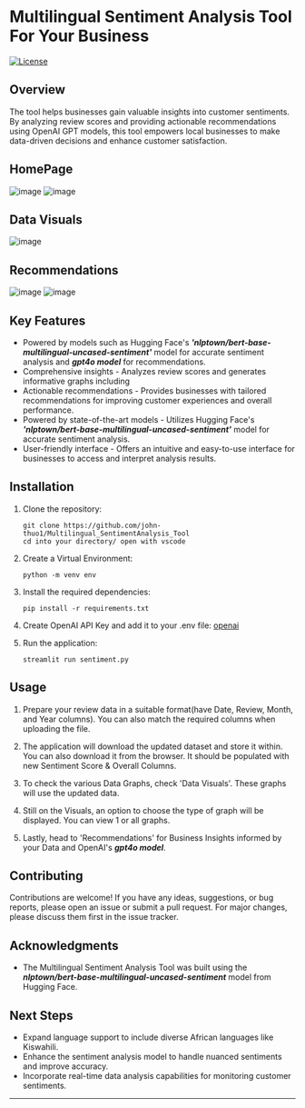 # Multilingual Sentiment Analysis Tool For Your Business

[![License](https://img.shields.io/badge/license-MIT-blue.svg)](https://github.com/yourusername/yourrepository/blob/main/LICENSE)

## Overview

The tool helps businesses gain valuable insights into customer sentiments. By analyzing review scores and providing actionable recommendations using OpenAI GPT models, this tool empowers local businesses to make data-driven decisions and enhance customer satisfaction.

## HomePage
![image](https://github.com/user-attachments/assets/b4c45c92-e702-4368-b4e2-fad0b93bf1b0)
![image](https://github.com/user-attachments/assets/3bf13e67-bf32-4d68-9739-f5bb28a98c13)

## Data Visuals 
![image](https://github.com/user-attachments/assets/5a5159a5-9c27-4537-a808-6f331e49e865)

## Recommendations
![image](https://github.com/user-attachments/assets/e0e9d100-7754-4d3b-aa37-ca55bf4336f2)
![image](https://github.com/user-attachments/assets/9da9c564-d615-4518-b3e1-7acc5f1a2348)


## Key Features
- Powered by models such as Hugging Face's ***'nlptown/bert-base-multilingual-uncased-sentiment'*** model for accurate sentiment analysis and ***gpt4o model*** for recommendations.
- Comprehensive insights - Analyzes review scores and generates informative graphs including 
- Actionable recommendations - Provides businesses with tailored recommendations for improving customer experiences and overall performance.
- Powered by state-of-the-art models - Utilizes Hugging Face's ***'nlptown/bert-base-multilingual-uncased-sentiment'*** model for accurate sentiment analysis.
- User-friendly interface - Offers an intuitive and easy-to-use interface for businesses to access and interpret analysis results.

## Installation

1. Clone the repository:

   ```shell
   git clone https://github.com/john-thuo1/Multilingual_SentimentAnalysis_Tool
   cd into your directory/ open with vscode
   ```
2. Create a Virtual Environment:
    ```shell
    python -m venv env
    ```
3. Install the required dependencies:

   ```shell
   pip install -r requirements.txt
   ```
4. Create OpenAI API Key and add it to your .env file:
   [openai](https://platform.openai.com/)
   
5. Run the application:

   ```shell
   streamlit run sentiment.py
   ```

## Usage

1. Prepare your review data in a suitable format(have Date, Review, Month, and Year columns). You can also match the required columns when uploading the file.

2. The application will download the updated dataset and store it within. You can also download it from the browser. It should be populated with new Sentiment Score & Overall Columns.

3. To check the various Data Graphs, check 'Data Visuals'. These graphs will use the updated data.

4. Still on the Visuals, an option to choose the type of graph will be displayed. You can view 1 or all graphs.

7. Lastly, head to 'Recommendations' for Business Insights informed by your Data and OpenAI's ***gpt4o model***.

## Contributing

Contributions are welcome! If you have any ideas, suggestions, or bug reports, please open an issue or submit a pull request. For major changes, please discuss them first in the issue tracker.

## Acknowledgments

- The Multilingual Sentiment Analysis Tool was built using the ***nlptown/bert-base-multilingual-uncased-sentiment*** model from Hugging Face.

## Next Steps

- Expand language support to include diverse African languages like Kiswahili.
- Enhance the sentiment analysis model to handle nuanced sentiments and improve accuracy.
- Incorporate real-time data analysis capabilities for monitoring customer sentiments.
---
